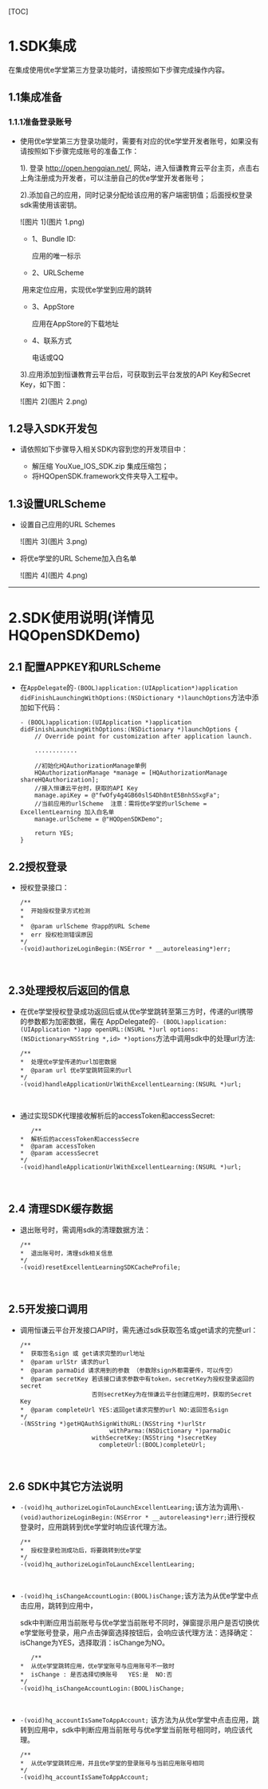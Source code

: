 [TOC]

# 1.SDK集成

在集成使用优e学堂第三方登录功能时，请按照如下步骤完成操作内容。

## 1.1集成准备

### 1.1.1准备登录账号

- 使用优e学堂第三方登录功能时，需要有对应的优e学堂开发者账号，如果没有请按照如下步骤完成账号的准备工作：

  1).  登录 [http://open.hengqian.net/ ](http://open.hengqian.net/%20) 网站，进入恒谦教育云平台主页，点击右上角注册成为开发者，可以注册自己的优e学堂开发者账号；

  2).添加自己的应用，同时记录分配给该应用的客户端密钥值；后面授权登录sdk需使用该密钥。

  ![图片 1](图片 1.png)

  - 1、Bundle ID:

    应用的唯一标示

  - 2、URLScheme

  ​       用来定位应用，实现优e学堂到应用的跳转

  - 3、AppStore

    应用在AppStore的下载地址

  - 4、联系方式

    电话或QQ

  3).应用添加到恒谦教育云平台后，可获取到云平台发放的API Key和Secret
  Key，如下图：

  ![图片 2](图片 2.png)


## 1.2导入SDK开发包

- 请依照如下步骤导入相关SDK内容到您的开发项目中：

  - 解压缩 YouXue_IOS_SDK.zip 集成压缩包；
  - 将HQOpenSDK.framework文件夹导入工程中。


## 1.3设置URLScheme

- 设置自己应用的URL Schemes

  ![图片 3](图片 3.png)

- 将优e学堂的URL Scheme加入白名单

  ![图片 4](图片 4.png)


***

# 2.SDK使用说明(详情见HQOpenSDKDemo)



## 2.1 配置APPKEY和URLScheme

- 在`AppDelegate`的`-(BOOL)application:(UIApplication*)application didFinishLaunchingWithOptions:(NSDictionary *)launchOptions`方法中添加如下代码：

  ```OBJC
  - (BOOL)application:(UIApplication *)application didFinishLaunchingWithOptions:(NSDictionary *)launchOptions {
      // Override point for customization after application launch.
      
      ............
      
      //初始化HQAuthorizationManage单例
      HQAuthorizationManage *manage = [HQAuthorizationManage shareHQAuthorization];
      //接入恒谦云平台时，获取的API Key
      manage.apiKey = @"fwOfy4g4GB60slS4Dh8ntE5BnhSSxgFa";
      //当前应用的urlScheme  注意：需将优e学堂的urlScheme = ExcellentLearning 加入白名单
      manage.urlScheme = @"HQOpenSDKDemo";
      
      return YES;
  }
  ```



## 2.2授权登录

-  授权登录接口：

   ```OBJC
   /**
   *  开始授权登录方式检测
   *
   *  @param urlScheme 你app的URL Scheme
   *  err 授权检测错误原因
   */
   -(void)authorizeLoginBegin:(NSError * __autoreleasing*)err;
   ```
   ​



## 2.3处理授权后返回的信息

-  在优e学堂授权登录成功返回后或从优e学堂跳转至第三方时，传递的url携带的参数都为加密数据，需在 AppDelegate的`- (BOOL)application:(UIApplication *)app openURL:(NSURL *)url options:(NSDictionary<NSString *,id> *)options`方法中调用sdk中的处理url方法:

   ```OBJC
   /**
   *  处理优e学堂传递的url加密数据
   *  @param url 优e学堂跳转回来的url
   */
   -(void)handleApplicationUrlWithExcellentLearning:(NSURL *)url;
   ```

   ​

-  通过实现SDK代理接收解析后的accessToken和accessSecret:

   ```OBJC
      /**
   *  解析后的accessToken和accessSecre
   *  @param accessToken
   *  @param accessSecret
   */
   -(void)handleApplicationUrlWithExcellentLearning:(NSURL *)url;
   ```

   ​



## 2.4 清理SDK缓存数据

-  退出账号时，需调用sdk的清理数据方法：

   ```OBJC
   /**
   *  退出账号时，清理sdk相关信息
   */
   -(void)resetExcellentLearningSDKCacheProfile;
   ```

   ​



## 2.5开发接口调用

-  调用恒谦云平台开发接口API时，需先通过sdk获取签名或get请求的完整url：

   ```OBJC
   /**
   *  获取签名sign 或 get请求完整的url地址
   *  @param urlStr 请求的url
   *  @param parmaDid 请求用到的参数 （参数除sign外都需要传，可以传空）
   *  @param secretKey 若该接口请求参数中有token，secretKey为授权登录返回的secret
                       否则secretKey为在恒谦云平台创建应用时，获取的Secret Key
   *  @param completeUrl YES:返回get请求完整的url NO:返回签名sign
   */
   -(NSString *)getHQAuthSignWithURL:(NSString *)urlStr
     					    withParma:(NSDictionary *)parmaDic 
                       withSecretKey:(NSString *)secretKey  
                         completeUrl:(BOOL)completeUrl;
   ```

   ​

## 2.6 SDK中其它方法说明

-  `-(void)hq_authorizeLoginToLaunchExcellentLearing;`该方法为调用`\- (void)authorizeLoginBegin:(NSError * __autoreleasing*)err;`进行授权登录时，应用跳转到优e学堂时响应该代理方法。

   ```OBJC
   /**
   *  授权登录检测成功后，将要跳转到优e学堂
   */
   -(void)hq_authorizeLoginToLaunchExcellentLearing;
   ```

   ​
-  `-(void)hq_isChangeAccountLogin:(BOOL)isChange;`该方法为从优e学堂中点击应用，跳转到应用中，

      sdk中判断应用当前账号与优e学堂当前账号不同时，弹窗提示用户是否切换优e学堂账号登录，用户点击弹窗选择按钮后，会响应该代理方法：选择确定：isChange为YES，选择取消：isChange为NO。

   ```OBJC
      /**
   *  从优e学堂跳转应用，优e学堂账号与应用账号不一致时
   *  isChange : 是否选择切换账号   YES:是  NO:否
   */
   -(void)hq_isChangeAccountLogin:(BOOL)isChange;
   ```

   ​



-  `-(void)hq_accountIsSameToAppAccount;` 该方法为从优e学堂中点击应用，跳转到应用中，sdk中判断应用当前账号与优e学堂当前账号相同时，响应该代理。

   ```OBJC
   /**
   *  从优e学堂跳转应用，并且优e学堂的登录账号与当前应用账号相同
   */
   -(void)hq_accountIsSameToAppAccount;
   ```

   ​

